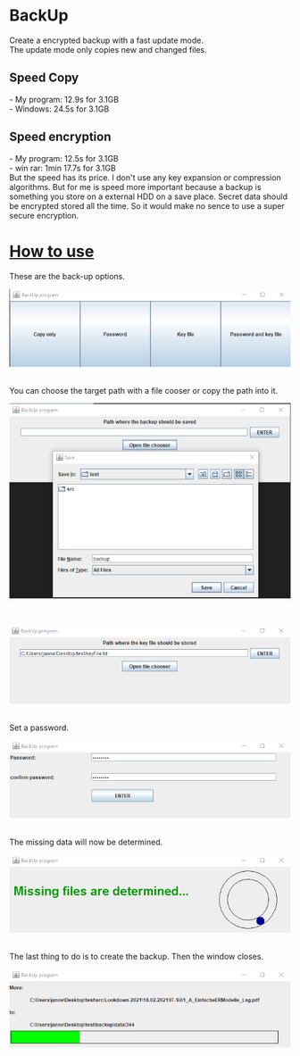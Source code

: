 # BackUp
Create a encrypted backup with a fast update mode.
<br>
The update mode only copies new and changed files.
<h2>Speed Copy</h2>
- My program: 12.9s for 3.1GB<br>
- Windows:    24.5s for 3.1GB
<h2>Speed encryption</h2>
- My program: 12.5s for 3.1GB<br>
- win rar:    1min 17.7s for 3.1GB
<br>
But the speed has its price. I don't use any key expansion or compression algorithms.
But for me is speed more important because a backup is something
you store on a external HDD on a save place.
Secret data should be encrypted stored all the time.
So it would make no sence to use a super secure encryption.
<br>
<h1><u>How to use</u></h1>
These are the back-up options.
<br>
<p align="center"><img src="pics/p1.png" alt="Sample image could not be loaded."/></p><br>
You can choose the target path with a file cooser or copy the path into it.
<br>
<p align="center"><img src="pics/p2.png" alt="Sample image could not be loaded."/></p><br>
<p align="center"><img src="pics/p3.png" alt="Sample image could not be loaded."/></p><br>
Set a password.
<br>
<p align="center"><img src="pics/p4.png" alt="Sample image could not be loaded."/></p><br>
The missing data will now be determined.
<br>
<p align="center"><img src="pics/p5.png" alt="Sample image could not be loaded."/></p><br>
The last thing to do is to create the backup. Then the window closes.
<br>
<p align="center"><img src="pics/p6.png" alt="Sample image could not be loaded."/></p>
